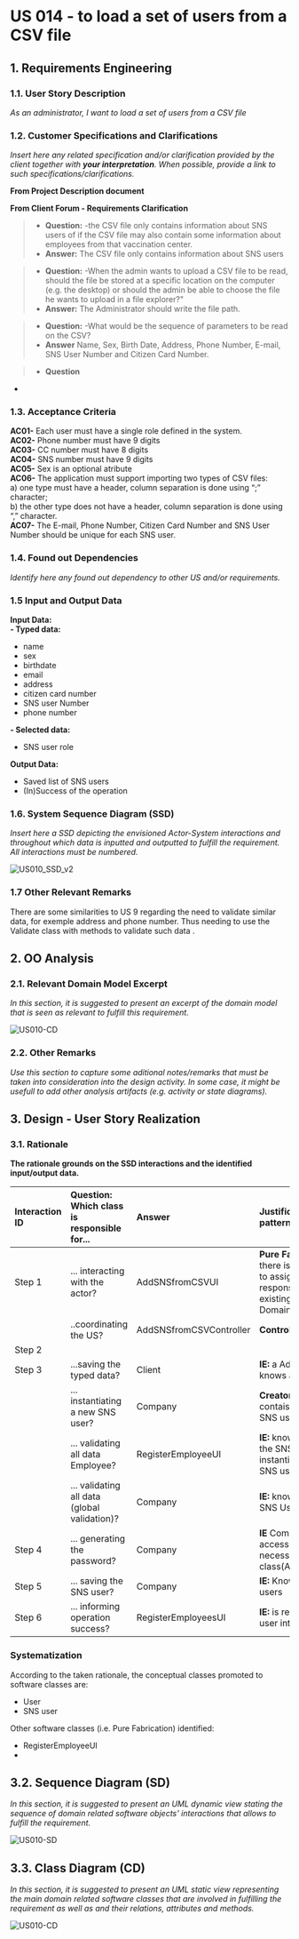 # US 014 - to load a set of users from a CSV file

## 1. Requirements Engineering

### 1.1. User Story Description

*As an administrator, I want to load a set of users from a CSV file*

### 1.2. Customer Specifications and Clarifications 

*Insert here any related specification and/or clarification provided by the client together with **your interpretation**. When possible, provide a link to such specifications/clarifications.*

**From Project Description document**

**From Client Forum - Requirements Clarification**

>- **Question:**
    -the CSV file only contains information about SNS users of if the CSV file may also contain some information about employees from that vaccination center.
>- **Answer:** The CSV file only contains information about SNS users

>- **Question:**
   -When the admin wants to upload a CSV file to be read, should the file be stored at a specific location on the computer (e.g. the desktop) or should the admin be able to choose the file he wants to upload in a file explorer?"
>- **Answer:** The Administrator should write the file path.

>- **Question:**
   -What would be the sequence of parameters to be read on the CSV?
>- **Answer**  Name, Sex, Birth Date, Address, Phone Number, E-mail, SNS User Number and Citizen Card Number.

>- **Question**
   -

### 1.3. Acceptance Criteria

**AC01-** Each user must have a single role defined in the system.\
**AC02-** Phone number must have 9 digits\
**AC03-** CC number must have 8 digits\
**AC04-** SNS number must have 9 digits\
**AC05-** Sex is an optional atribute\
**AC06-** The application must support importing two types of CSV
files:\
a) one type must have a header, column separation is done using “;”
character;\
b) the other type does not have a header, column separation is done
using “,” character.\
**AC07-** The E-mail, Phone Number, Citizen Card Number and SNS User Number should be unique for each SNS user.


### 1.4. Found out Dependencies

*Identify here any found out dependency to other US and/or requirements.*

### 1.5 Input and Output Data
**Input Data:**\
**- Typed data:**
- name
- sex
- birthdate
- email
- address
- citizen card number
- SNS user Number
- phone number

**- Selected data:**

- SNS user role

**Output Data:**

- Saved list of SNS users
- (In)Success of the operation

### 1.6. System Sequence Diagram (SSD)

*Insert here a SSD depicting the envisioned Actor-System interactions and throughout which data is inputted and outputted to fulfill the requirement. All interactions must be numbered.*

![US010_SSD_v2](US010_SSD_v2.svg)

### 1.7 Other Relevant Remarks

There are some similarities to US 9 regarding the need to validate similar data, for exemple address and phone number. Thus needing to use the Validate class with methods to validate such data 
.
## 2. OO Analysis

### 2.1. Relevant Domain Model Excerpt 
*In this section, it is suggested to present an excerpt of the domain model that is seen as relevant to fulfill this requirement.* 

![US010-CD](US010_DM.svg)

### 2.2. Other Remarks

*Use this section to capture some aditional notes/remarks that must be taken into consideration into the design activity. In some case, it might be usefull to add other analysis artifacts (e.g. activity or state diagrams).* 

## 3. Design - User Story Realization 

### 3.1. Rationale

**The rationale grounds on the SSD interactions and the identified input/output data.**

| Interaction ID | Question: Which class is responsible for...  | Answer                  | Justification (with patterns)                                                                                    |
|:---------------|:---------------------------------------------|:------------------------|:-----------------------------------------------------------------------------------------------------------------|
| Step 1  		     | 			... interacting with the actor?				       | AddSNSfromCSVUI         | **Pure Fabrication:** there is no reason to assign this responsibility to any existing class in the Domain Model |
|                | ..coordinating the US?                       | AddSNSfromCSVController | **Controller**                                                                                                   |
| Step 2 		      | 							                                      |                         |                                                                                                                  |
| Step 3 		      | 		...saving the typed data?						            | Client                  | **IE:** a Administrator knows all data                                                                           |
|                | ... instantiating a new SNS user?            | Company                 | **Creator** Company contais all (defined) SNS users                                                              |
|                | ... validating all data Employee?            | RegisterEmployeeUI      | **IE:** knows all data of the SNS user before instantiating a new SNS user                                       |
|                | ... validating all data (global validation)? | Company                 | **IE:** knows all the SNS Users                                                                                  |
| Step 4  		     | 		... generating the password?					          | Company                 | **IE** Company has the access to the necessary class(AuthFacade)).                                               |
| Step 5  		     | 			... saving the SNS user?				              | Company                 | **IE:** Knows all SNS users                                                                                      |
| Step 6  		     | 			... informing operation success?				      | RegisterEmployeesUI	    | **IE:** is responsible for user interactions                                                                     |           

### Systematization ##

According to the taken rationale, the conceptual classes promoted to software classes are: 

 * User
 * SNS user

Other software classes (i.e. Pure Fabrication) identified: 
 * RegisterEmployeeUI  
 * 

## 3.2. Sequence Diagram (SD)

*In this section, it is suggested to present an UML dynamic view stating the sequence of domain related software objects' interactions that allows to fulfill the requirement.* 

![US010-SD](US010_SD.svg)

## 3.3. Class Diagram (CD)

*In this section, it is suggested to present an UML static view representing the main domain related software classes that are involved in fulfilling the requirement as well as and their relations, attributes and methods.*

![US010-CD](US010_CD.svg)






